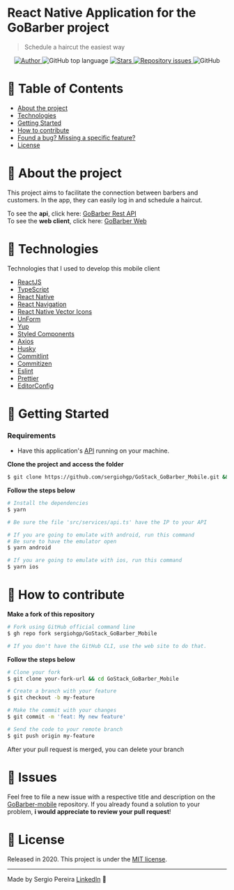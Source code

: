 # React Native Application for the GoBarber project

> Schedule a haircut the easiest way

<p align="center">
  <a href="https://www.linkedin.com/in/sergio-hg-pereira/" target="_blank" rel="noopener noreferrer">
    <img alt="Author" src="https://img.shields.io/badge/Author-sergiohgp-%23FF9000">
  </a>
  
  <img alt="GitHub top language" src="https://img.shields.io/github/languages/top/sergiohgp/GoStack_GoBarber_Mobile?color=%23FF9000">

  <a href="https://github.com/tiago-web/GoBarber-mobile/stargazers">
    <img alt="Stars" src="https://img.shields.io/github/stars/sergiohgp/GoStack_GoBarber_Mobile?color=%23FF9000" />
   </a>

  <a href="https://github.com/tiago-web/GoBarber-mobile/issues">
    <img alt="Repository issues" src="https://img.shields.io/github/issues/sergiohgp/GoStack_GoBarber_Mobile?color=%23FF9000">
  </a>

  <img alt="GitHub" src="https://img.shields.io/github/license/sergiohgp/GoStack_GoBarber_Mobile?color=%23FF9000">
</p>


# :pushpin: Table of Contents

* [About the project](#haircut-about-the-project)
* [Technologies](#rocket-technologies)
* [Getting Started](#checkered_flag-getting-started)
* [How to contribute](#thinking-how-to-contribute)
* [Found a bug? Missing a specific feature?](#hammer-issues)
* [License](#book-license)


# :haircut: About the project

This project aims to facilitate the connection between barbers and customers. In the app, they can easily log in and schedule a haircut.

To see the **api**, click here: [GoBarber Rest API](https://github.com/sergiohgp/GoStack_GoBarber)</br>
To see the **web client**, click here: [GoBarber Web](https://github.com/sergiohgp/GoStack_GoBarber_Web)


# :rocket: Technologies

Technologies that I used to develop this mobile client

- [ReactJS](https://reactjs.org/)
- [TypeScript](https://www.typescriptlang.org/)
- [React Native](https://reactnative.dev/)
- [React Navigation](https://reactnavigation.org/)
- [React Native Vector Icons](https://github.com/oblador/react-native-vector-icons)
- [UnForm](https://unform.dev/)
- [Yup](https://github.com/jquense/yup)
- [Styled Components](https://styled-components.com/)
- [Axios](https://github.com/axios/axios)
- [Husky](https://github.com/typicode/husky)
- [Commitlint](https://github.com/conventional-changelog/commitlint)
- [Commitizen](https://github.com/commitizen/cz-cli)
- [Eslint](https://eslint.org/)
- [Prettier](https://prettier.io/)
- [EditorConfig](https://editorconfig.org/)


# :checkered_flag: Getting Started

### Requirements

- Have this application's [API](https://github.com/sergiohgp/GoStack_GoBarber) running on your machine.

**Clone the project and access the folder**

```bash
$ git clone https://github.com/sergiohgp/GoStack_GoBarber_Mobile.git && cd GoStack_GoBarber_Mobile
```

**Follow the steps below**

```bash
# Install the dependencies
$ yarn

# Be sure the file 'src/services/api.ts' have the IP to your API

# If you are going to emulate with android, run this command
# Be sure to have the emulator open
$ yarn android

# If you are going to emulate with ios, run this command
$ yarn ios
```


# :thinking: How to contribute

**Make a fork of this repository**

```bash
# Fork using GitHub official command line
$ gh repo fork sergiohgp/GoStack_GoBarber_Mobile

# If you don't have the GitHub CLI, use the web site to do that.
```

**Follow the steps below**

```bash
# Clone your fork
$ git clone your-fork-url && cd GoStack_GoBarber_Mobile

# Create a branch with your feature
$ git checkout -b my-feature

# Make the commit with your changes
$ git commit -m 'feat: My new feature'

# Send the code to your remote branch
$ git push origin my-feature
```

After your pull request is merged, you can delete your branch


# :hammer: Issues

Feel free to file a new issue with a respective title and description on the [GoBarber-mobile](https://github.com/sergiohgp/GoStack_GoBarber_Mobile/issues) repository. 
If you already found a solution to your problem, **i would appreciate to review your pull request**!


# :book: License

Released in 2020.
This project is under the [MIT license](https://github.com/sergiohgp/GoStack_GoBarber_Mobile/blob/master/LICENSE).

---


Made by Sergio Pereira [LinkedIn](https://www.linkedin.com/in/sergio-hg-pereira) 🚀
